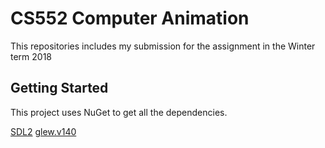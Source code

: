 # CS552 Computer Animation
This repositories includes my submission for the assignment in the Winter term 2018

## Getting Started
This project uses NuGet to get all the dependencies.

[SDL2](https://www.nuget.org/packages/sdl2)
[glew.v140](https://www.nuget.org/packages/glew.v140/)
